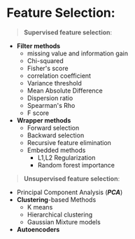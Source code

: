 #    Feature Selection:
>   **Supervised feature selection**:
-   **Filter methods**
    -    missing value and information gain
    -   Chi-squared
    -   Fisher's score
    -   correlation coefficient
    -   Variance threshold
    -   Mean Absolute Difference
    -   Dispersion ratio
    -   Spearman's Rho
    -   F score
-   **Wrapper methods**
    -   Forward selection
    -   Backward selection
    -   Recursive feature elimination
    -   Embedded methods
        -   L1,L2 Regularization
        -   Random forest importance

>   **Unsupervised feature selection**:
-   Principal Component Analysis (_**PCA**_)
-   **Clustering**-based Methods
    -   K means
    -   Hierarchical clustering
    -   Gaussian Mixture models
-   **Autoencoders**
